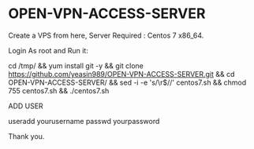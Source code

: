 # OPEN-VPN-ACCESS-SERVER

Create a VPS from here, Server Required : Centos 7 x86_64.

Login As root and Run it:

cd /tmp/ && yum install git -y && git clone https://github.com/yeasin989/OPEN-VPN-ACCESS-SERVER.git && cd OPEN-VPN-ACCESS-SERVER/ && sed -i -e 's/\r$//' centos7.sh && chmod 755 centos7.sh && ./centos7.sh 

ADD USER

useradd yourusername
passwd yourpassword

Thank you.

